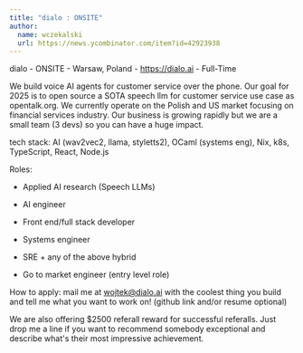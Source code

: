 ```yaml
---
title: "dialo : ONSITE"
author:
  name: wczekalski
  url: https://news.ycombinator.com/item?id=42923938
---
```

dialo - ONSITE - Warsaw, Poland - <a href="https:&#x2F;&#x2F;dialo.ai" rel="nofollow">https:&#x2F;&#x2F;dialo.ai</a> - Full-Time

We build voice AI agents for customer service over the phone. Our goal for 2025 is to open source a SOTA speech llm for customer service use case as opentalk.org. We currently operate on the Polish and US market focusing on financial services industry. Our business is growing rapidly but we are a small team (3 devs) so you can have a huge impact.

tech stack: AI (wav2vec2, llama, styletts2), OCaml (systems eng), Nix, k8s, TypeScript, React, Node.js

Roles:

- Applied AI research (Speech LLMs)

- AI engineer

- Front end&#x2F;full stack developer

- Systems engineer

- SRE + any of the above hybrid

- Go to market engineer (entry level role)

How to apply: mail me at wojtek@dialo.ai with the coolest thing you build and tell me what you want to work on! (github link and&#x2F;or resume optional)

We are also offering $2500 referall reward for successful referalls. Just drop me a line if you want to recommend somebody exceptional and describe what&#x27;s their most impressive  achievement.
<JobApplication />
